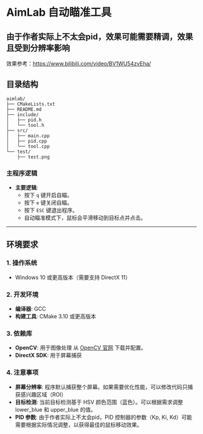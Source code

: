 # AimLab 自动瞄准工具
由于作者实际上不太会pid，效果可能需要精调，效果且受到分辨率影响
---
效果参考：https://www.bilibili.com/video/BV1WU54zvEha/
## 目录结构

```
aimlab/
├── CMakeLists.txt
├── README.md
├── include/
│   ├── pid.h
│   └── tool.h
├── src/
│   ├── main.cpp
│   ├── pid.cpp
│   └── tool.cpp
└── test/
    ├── test.png
```


### **主程序逻辑**
- **主要逻辑**:
  - 按下 `q` 键开启自瞄。
  - 按下 `e` 键关闭自瞄。
  - 按下 `ESC` 键退出程序。
  - 自动瞄准模式下，鼠标会平滑移动到目标点并点击。

---

## 环境要求

### 1. **操作系统**
- Windows 10 或更高版本（需要支持 DirectX 11）

### 2. **开发环境**
- **编译器**: GCC
- **构建工具**: CMake 3.10 或更高版本

### 3. **依赖库**
- **OpenCV**: 用于图像处理
从 [OpenCV 官网](https://opencv.org/) 下载并配置。
- **DirectX SDK**: 用于屏幕捕获

### 4. **注意事项**
- **屏幕分辨率**:
程序默认捕获整个屏幕。如果需要优化性能，可以修改代码只捕获感兴趣区域（ROI）
- **目标检测**: 
当前目标检测基于 HSV 颜色范围（蓝色）。可以根据需求调整 lower_blue 和 upper_blue 的值。
- **PID 参数**:
由于作者实际上不太会pid，PID 控制器的参数（Kp, Ki, Kd）可能需要根据实际情况调整，以获得最佳的鼠标移动效果。



